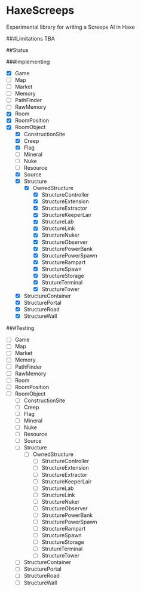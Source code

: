 # HaxeScreeps
Experimental library for writing a Screeps AI in Haxe

###Limitations
TBA

##Status

###Implementing

- [X] Game
- [ ] Map
- [ ] Market
- [ ] Memory
- [ ] PathFinder
- [ ] RawMemory
- [X] Room
- [X] RoomPosition
- [X] RoomObject
  - [X] ConstructionSite
  - [X] Creep
  - [X] Flag
  - [ ] Mineral
  - [ ] Nuke
  - [ ] Resource
  - [X] Source
  - [X] Structure
    - [X] OwnedStructure
      - [X] StructureController
      - [x] StructureExtension
      - [X] StructureExtractor
      - [X] StructureKeeperLair
      - [X] StructureLab
      - [X] StructureLink
      - [X] StructureNuker
      - [X] StructureObserver
      - [X] StructurePowerBank
      - [X] StructurePowerSpawn
      - [X] StructureRampart
      - [X] StructureSpawn
      - [X] StructureStorage
      - [X] StrutureTerminal
      - [X] StructureTower
  - [X] StructureContainer
  - [X] StructurePortal
  - [X] StructureRoad
  - [X] StructureWall

###Testing

- [ ] Game
- [ ] Map
- [ ] Market
- [ ] Memory
- [ ] PathFinder
- [ ] RawMemory
- [ ] Room
- [ ] RoomPosition
- [ ] RoomObject
  - [ ] ConstructionSite
  - [ ] Creep
  - [ ] Flag
  - [ ] Mineral
  - [ ] Nuke
  - [ ] Resource
  - [ ] Source
  - [ ] Structure
    - [ ] OwnedStructure
      - [ ] StructureController
      - [ ] StructureExtension
      - [ ] StructureExtractor
      - [ ] StructureKeeperLair
      - [ ] StructureLab
      - [ ] StructureLink
      - [ ] StructureNuker
      - [ ] StructureObserver
      - [ ] StructurePowerBank
      - [ ] StructurePowerSpawn
      - [ ] StructureRampart
      - [ ] StructureSpawn
      - [ ] StructureStorage
      - [ ] StrutureTerminal
      - [ ] StructureTower
  - [ ] StructureContainer
  - [ ] StructurePortal
  - [ ] StructureRoad
  - [ ] StructureWall

